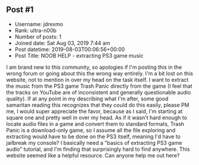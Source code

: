 ## Post #1
- Username: jdrexmo
- Rank: ultra-n00b
- Number of posts: 1
- Joined date: Sat Aug 03, 2019 7:44 am
- Post datetime: 2019-08-03T00:06:56+00:00
- Post Title: NOOB HELP - extracting PS3 game music

I am brand new to this community, so apologies if I'm posting this in the wrong forum or going about this the wrong way entirely. I'm a bit lost on this website, not to mention in over my head on the task itself.
I want to extract the music from the PS3 game Trash Panic directly from the game (I feel that the tracks on YouTube are of inconsistent and generally questionable audio quality). If at any point in my describing what I'm after, some good samaritan reading this recognizes that they could do this easily, please PM me, I would super appreciate the favor, because as I said, I'm starting at square one and pretty well in over my head.
As if it wasn't hard enough to locate audio files in a game and convert them to standard formats, Trash Panic is a download-only game, so I assume all the file exploring and extracting would have to be done on the PS3 itself, meaning I'd have to jailbreak my console?
I basically need a "basics of extracting PS3 game audio" tutorial, and I'm finding that surprisingly hard to find anywhere. This website seemed like a helpful resource.
Can anyone help me out here?

